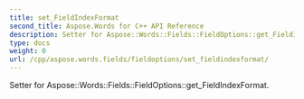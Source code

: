 ```yaml
---
title: set_FieldIndexFormat
second_title: Aspose.Words for C++ API Reference
description: Setter for Aspose::Words::Fields::FieldOptions::get_FieldIndexFormat. 
type: docs
weight: 0
url: /cpp/aspose.words.fields/fieldoptions/set_fieldindexformat/
---
```


Setter for Aspose::Words::Fields::FieldOptions::get_FieldIndexFormat. 

